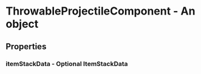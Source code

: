 

# ThrowableProjectileComponent - An object



## Properties



### itemStackData - Optional ItemStackData

